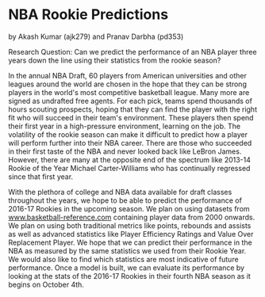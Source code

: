 # NBA Rookie Predictions

by Akash Kumar (ajk279) and Pranav Darbha (pd353)

Research Question: Can we predict the performance of an NBA player three years down the line using their statistics from the rookie season?

In the annual NBA Draft, 60 players from American universities and other leagues around the world are chosen in the hope that they can be strong players in the world's most competitive basketball league. Many more are signed as undrafted free agents. For each pick, teams spend thousands of hours scouting prospects, hoping that they can find the player with the right fit who will succeed in their team's environment. These players then spend their first year in a high-pressure environment, learning on the job. The volatility of the rookie season can make it difficult to predict how a player will perform further into their NBA career. There are those who succeeded in their first taste of the NBA and never looked back like LeBron James. However, there are many at the opposite end of the spectrum like 2013-14 Rookie of the Year Michael Carter-Williams who has continually regressed since that first year.

With the plethora of college and NBA data available for draft classes throughout the years, we hope to be able to predict the performance of 2016-17 Rookies in the upcoming season. We plan on using datasets from www.basketball-reference.com containing player data from 2000 onwards. We plan on using both traditional metrics like points, rebounds and assists as well as advanced statistics like Player Efficiency Ratings and Value Over Replacement Player. We hope that we can predict their performance in the NBA as measured by the same statistics we used from their Rookie Year. We would also like to find which statistics are most indicative of future performance. Once a model is built, we can evaluate its performance by looking at the stats of the 2016-17 Rookies in their fourth NBA season as it begins on October 4th.
